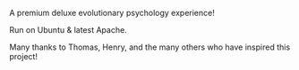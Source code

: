 A premium deluxe evolutionary psychology experience!

Run on Ubuntu & latest Apache.

Many thanks to Thomas, Henry, and the many others who have inspired this project!
